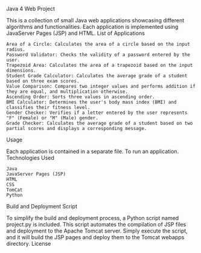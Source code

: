 Java 4 Web Project

This is a collection of small Java web applications showcasing different algorithms and functionalities. Each application is implemented using JavaServer Pages (JSP) and HTML.
List of Applications

    Area of a Circle: Calculates the area of a circle based on the input radius.
    Password Validator: Checks the validity of a password entered by the user.
    Trapezoid Area: Calculates the area of a trapezoid based on the input dimensions.
    Student Grade Calculator: Calculates the average grade of a student based on three exam scores.
    Value Comparison: Compares two integer values and performs addition if they are equal, and multiplication otherwise.
    Ascending Order: Sorts three values in ascending order.
    BMI Calculator: Determines the user's body mass index (BMI) and classifies their fitness level.
    Gender Checker: Verifies if a letter entered by the user represents "F" (Female) or "M" (Male) gender.
    Grade Checker: Calculates the average grade of a student based on two partial scores and displays a corresponding message.

Usage

Each application is contained in a separate file. To run an application.
Technologies Used

    Java
    JavaServer Pages (JSP)
    HTML
    CSS
    TomCat
    Python

Build and Deployment Script

To simplify the build and deployment process, a Python script named project.py is included. This script automates the compilation of JSP files and deployment to the Apache Tomcat server. Simply execute the script, and it will build the JSP pages and deploy them to the Tomcat webapps directory.
License

